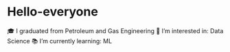 # Hello-everyone
🎓 I graduated from Petroleum and Gas Engineering 
👀 I’m interested in: Data Science 
📚 I’m currently learning: ML 
